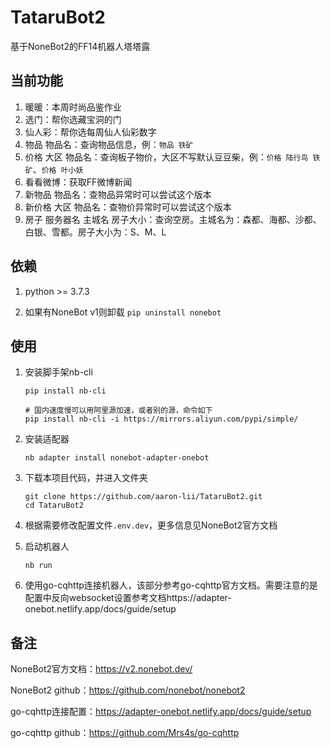 # TataruBot2

基于NoneBot2的FF14机器人塔塔露

## 当前功能

1. 暖暖：本周时尚品鉴作业
2. 选门：帮你选藏宝洞的门
3. 仙人彩：帮你选每周仙人仙彩数字
4. 物品 物品名：查询物品信息，例：`物品 铁矿`
5. 价格 大区 物品名：查询板子物价，大区不写默认豆豆柴，例：`价格 陆行鸟 铁矿`、`价格 叶小妖`
6. 看看微博：获取FF微博新闻
7. 新物品 物品名：查物品异常时可以尝试这个版本
8. 新价格 大区 物品名：查物价异常时可以尝试这个版本
9. 房子 服务器名 主城名 房子大小：查询空房。主城名为：森都、海都、沙都、白银、雪都。房子大小为：S、M、L

## 依赖

1. python >= 3.7.3

2. 如果有NoneBot v1则卸载 `pip uninstall nonebot`

## 使用

1. 安装脚手架nb-cli

   ```shell
   pip install nb-cli
   
   # 国内速度慢可以用阿里源加速，或者别的源，命令如下
   pip install nb-cli -i https://mirrors.aliyun.com/pypi/simple/
   ```

2. 安装适配器

   ```
   nb adapter install nonebot-adapter-onebot
   ```

3. 下载本项目代码，并进入文件夹

   ```
   git clone https://github.com/aaron-lii/TataruBot2.git
   cd TataruBot2
   ```

4. 根据需要修改配置文件`.env.dev`，更多信息见NoneBot2官方文档

5. 启动机器人

   ```
   nb run
   ```

6. 使用go-cqhttp连接机器人，该部分参考go-cqhttp官方文档。需要注意的是配置中反向websocket设置参考文档https://adapter-onebot.netlify.app/docs/guide/setup

## 备注

NoneBot2官方文档：https://v2.nonebot.dev/

NoneBot2 github：https://github.com/nonebot/nonebot2

go-cqhttp连接配置：https://adapter-onebot.netlify.app/docs/guide/setup

go-cqhttp github：https://github.com/Mrs4s/go-cqhttp
